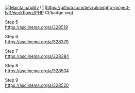 [![Maintainability](https://api.codeclimate.com/v1/badges/d76049e539bb91913f1e/maintainability)](https://codeclimate.com/github/bezrukov/php-project-lvl1/maintainability)
![](https://github.com/bezrukov/php-project-lvl1/workflows/PHP CI/badge.svg)

Step 5  
https://asciinema.org/a/328519

Step 6  
https://asciinema.org/a/328379

Step 7  
https://asciinema.org/a/328384

Step 8  
https://asciinema.org/a/328504

Step 9  
https://asciinema.org/a/328520

